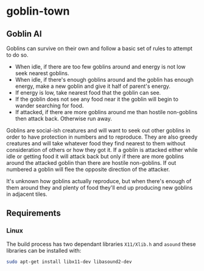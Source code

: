 # goblin-town

## Goblin AI
Goblins can survive on their own and follow a basic set of rules to attempt to do so.

- When idle, if there are too few goblins around and energy is not low seek nearest goblins.
- When idle, if there's enough goblins around and the goblin has enough energy, make a new goblin and give it half of parent's energy.
- If energy is low, take nearest food that the goblin can see.
- If the goblin does not see any food near it the goblin will begin to wander searching for food.
- If attacked, if there are more goblins around me than hostile non-goblins then attack back.  Otherwise run away.

Goblins are social-ish creatures and will want to seek out other goblins in order to have protection in numbers and to reproduce.  They are also greedy creatures and will take whatever food they find nearest to them without consideration of others or how they got it.  If a goblin is attacked either while idle or getting food it will attack back but only if there are more goblins around the attacked goblin than there are hostile non-goblins.  If out numbered a goblin will flee the opposite direction of the attacker.

It's unknown how goblins actually reproduce, but when there's enough of them around they and plenty of food they'll end up producing new goblins in adjacent tiles.

## Requirements

### Linux

The build process has two dependant libraries `X11/Xlib.h` and `asound` these libraries can be installed with:

```bash
sudo apt-get install libx11-dev libasound2-dev
```
